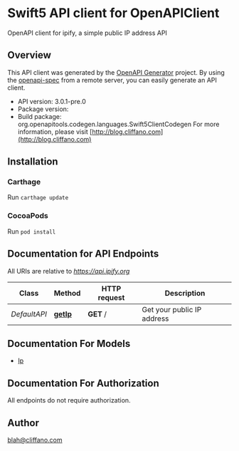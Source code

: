 # Swift5 API client for OpenAPIClient

OpenAPI client for ipify, a simple public IP address API

## Overview
This API client was generated by the [OpenAPI Generator](https://openapi-generator.tech) project.  By using the [openapi-spec](https://github.com/OAI/OpenAPI-Specification) from a remote server, you can easily generate an API client.

- API version: 3.0.1-pre.0
- Package version: 
- Build package: org.openapitools.codegen.languages.Swift5ClientCodegen
For more information, please visit [http://blog.cliffano.com](http://blog.cliffano.com)

## Installation

### Carthage

Run `carthage update`

### CocoaPods

Run `pod install`

## Documentation for API Endpoints

All URIs are relative to *https://api.ipify.org*

Class | Method | HTTP request | Description
------------ | ------------- | ------------- | -------------
*DefaultAPI* | [**getIp**](docs/DefaultAPI.md#getip) | **GET** / | Get your public IP address


## Documentation For Models

 - [Ip](docs/Ip.md)


## Documentation For Authorization

 All endpoints do not require authorization.


## Author

blah@cliffano.com

